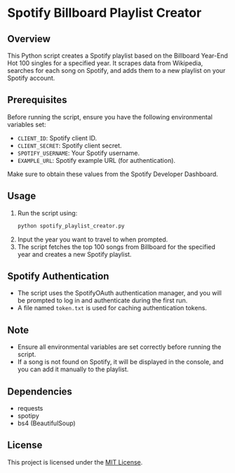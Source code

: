 # Spotify Billboard Playlist Creator

## Overview
This Python script creates a Spotify playlist based on the Billboard Year-End Hot 100 singles for a specified year. It scrapes data from Wikipedia, searches for each song on Spotify, and adds them to a new playlist on your Spotify account.

## Prerequisites
Before running the script, ensure you have the following environmental variables set:
- `CLIENT_ID`: Spotify client ID.
- `CLIENT_SECRET`: Spotify client secret.
- `SPOTIFY_USERNAME`: Your Spotify username.
- `EXAMPLE_URL`: Spotify example URL (for authentication).

Make sure to obtain these values from the Spotify Developer Dashboard.

## Usage
1. Run the script using:
    ```bash
    python spotify_playlist_creator.py
    ```
2. Input the year you want to travel to when prompted.
3. The script fetches the top 100 songs from Billboard for the specified year and creates a new Spotify playlist.

## Spotify Authentication
- The script uses the SpotifyOAuth authentication manager, and you will be prompted to log in and authenticate during the first run.
- A file named `token.txt` is used for caching authentication tokens.

## Note
- Ensure all environmental variables are set correctly before running the script.
- If a song is not found on Spotify, it will be displayed in the console, and you can add it manually to the playlist.

## Dependencies
- requests
- spotipy
- bs4 (BeautifulSoup)

## License
This project is licensed under the [MIT License](LICENSE.txt).
